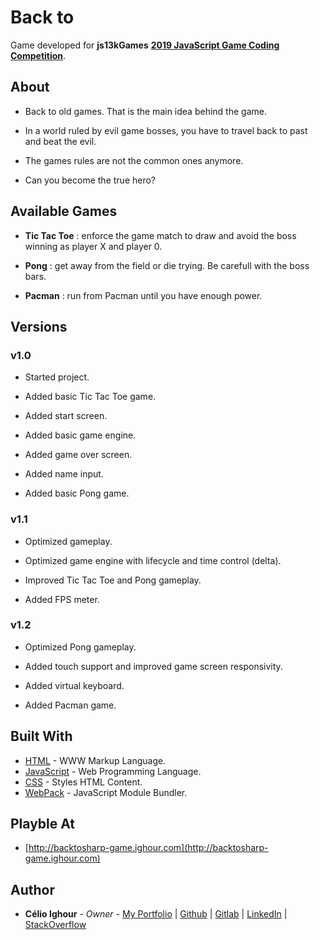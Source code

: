# Back to #

Game developed for **js13kGames** [**2019 JavaScript Game Coding Competition**](https://2019.js13kgames.com/).

## About

* Back to old games. That is the main idea behind the game.

* In a world ruled by evil game bosses, you have to travel back to past and beat the evil.

* The games rules are not the common ones anymore.

* Can you become the true hero?

## Available Games

* **Tic Tac Toe** : enforce the game match to draw and avoid the boss winning as player X and player 0.

* **Pong** : get away from the field or die trying. Be carefull with the boss bars.

* **Pacman** : run from Pacman until you have enough power.

## Versions

### v1.0

* Started project.

* Added basic Tic Tac Toe game.

* Added start screen.

* Added basic game engine.

* Added game over screen.

* Added name input.

* Added basic Pong game.

### v1.1

* Optimized gameplay.

* Optimized game engine with lifecycle and time control (delta).

* Improved Tic Tac Toe and Pong gameplay.

* Added FPS meter.

### v1.2

* Optimized Pong gameplay.

* Added touch support and improved game screen responsivity.

* Added virtual keyboard.

* Added Pacman game.

## Built With

* [HTML](https://www.w3schools.com/html/html5_intro.asp) - WWW Markup Language.
* [JavaScript](https://www.w3schools.com/js/) - Web Programming Language.
* [CSS](https://www.w3schools.com/css/) - Styles HTML Content.
* [WebPack](https://webpack.js.org/) - JavaScript Module Bundler.

## Playble At

* [http://backtosharp-game.ighour.com](http://backtosharp-game.ighour.com)

## Author

* **Célio Ighour** - *Owner* - [My Portfolio](https://www.ighour.com) | [Github](https://github.com/ighour) | [Gitlab](https://gitlab.com/ighour) | [LinkedIn](https://www.linkedin.com/in/c%C3%A9lio-ighour-de-castro-rodrigues-0a278a13a/) | [StackOverflow](https://stackexchange.com/users/10652400/ighour)